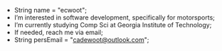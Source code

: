 - String name = "ecwoot";
- I’m interested in software development, specifically for motorsports;
- I’m currently studying Comp Sci at Georgia Institute of Technology;
- If needed, reach me via email;
- String persEmail = "cadewoot@outlook.com";
<!---
ecwoot/ecwoot is a ✨ special ✨ repository because its `README.md` (this file) appears on your GitHub profile.
You can click the Preview link to take a look at your changes.
--->
